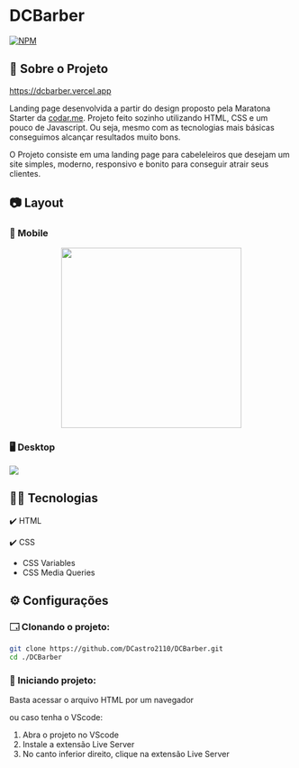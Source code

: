 # DCBarber

[![NPM](https://img.shields.io/npm/l/react)](https://github.com/DCastro2110/DCBarber/blob/master/LICENSE)

## 📜 Sobre o Projeto

<https://dcbarber.vercel.app>

Landing page desenvolvida a partir do design proposto pela Maratona Starter da [codar.me](https://codar.me/input). Projeto feito sozinho utilizando HTML, CSS e um pouco de Javascript. Ou seja, mesmo com as tecnologias mais básicas conseguimos alcançar resultados muito bons. 

O Projeto consiste em uma landing page para cabeleleiros que desejam um site simples, moderno, responsivo e bonito para conseguir atrair seus clientes. 

## 📷 Layout

### 📱 Mobile

<div align="center">
  <img src="https://github.com/DCastro2110/assets/blob/master/raw/DCBarber/mobile.gif" width="320px"/>
</div>

### 🖥️ Desktop

<div>
  <img src="https://github.com/DCastro2110/assets/blob/master/raw/DCBarber/desktop.gif"/>
</div>


## 🧑‍💻 Tecnologias

✔️ HTML

✔️ CSS 
  - CSS Variables
  - CSS Media Queries

## ⚙️ Configurações

### 🗔 Clonando o projeto:

```bash
git clone https://github.com/DCastro2110/DCBarber.git
cd ./DCBarber
```

### 🚀 Iniciando projeto: 

Basta acessar o arquivo HTML por um navegador

ou caso tenha o VScode:

1. Abra o projeto no VScode
2. Instale a extensão Live Server
3. No canto inferior direito, clique na extensão Live Server


